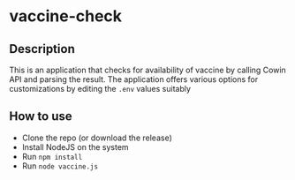 # vaccine-check

## Description

This is an application that checks for availability of vaccine by calling Cowin API and parsing the result.  The application offers various options for customizations by editing the `.env` values suitably

## How to use

* Clone the repo (or download the release)
* Install NodeJS on the system
* Run `npm install`
* Run `node vaccine.js`

